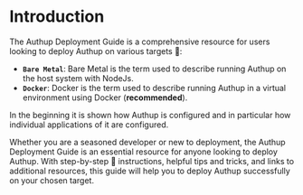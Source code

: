 # Introduction

The Authup Deployment Guide is a comprehensive resource for users looking to deploy Authup on various targets 🚀: 

- **`Bare Metal`**: Bare Metal is the term used to describe running Authup on the host system with NodeJs.
- **`Docker`**: Docker is the term used to describe running Authup in a virtual environment using Docker (**recommended**).

In the beginning it is shown how Authup is configured and in particular how individual applications of it are configured.

Whether you are a seasoned developer or new to deployment, the Authup Deployment Guide is an essential resource for anyone looking to deploy Authup. 
With step-by-step 📝 instructions, helpful tips and tricks, and links to additional resources, this guide will help you to deploy Authup successfully on your chosen target.
